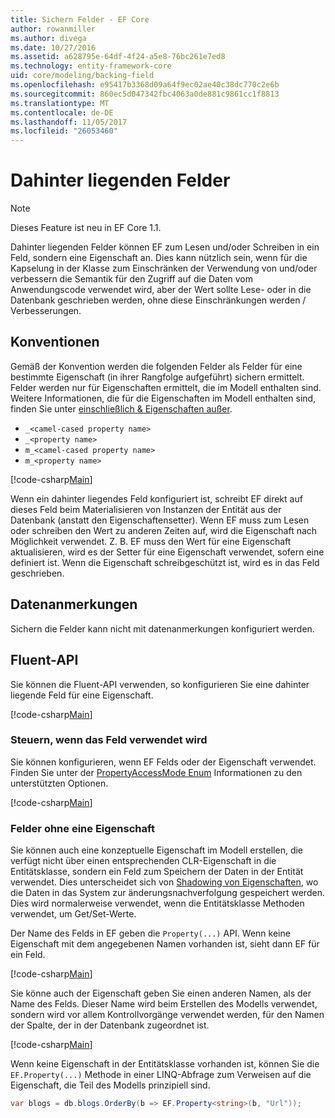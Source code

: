 ```yaml
---
title: Sichern Felder - EF Core
author: rowanmiller
ms.author: divega
ms.date: 10/27/2016
ms.assetid: a628795e-64df-4f24-a5e8-76bc261e7ed8
ms.technology: entity-framework-core
uid: core/modeling/backing-field
ms.openlocfilehash: e95417b3368d09a64f9ec02ae40c38dc770c2e6b
ms.sourcegitcommit: 860ec5d047342fbc4063a0de881c9861cc1f8813
ms.translationtype: MT
ms.contentlocale: de-DE
ms.lasthandoff: 11/05/2017
ms.locfileid: "26053460"
---
```

# <a name="backing-fields"></a>Dahinter liegenden Felder

> [!NOTE]  
> Dieses Feature ist neu in EF Core 1.1.

Dahinter liegenden Felder können EF zum Lesen und/oder Schreiben in ein Feld, sondern eine Eigenschaft an. Dies kann nützlich sein, wenn für die Kapselung in der Klasse zum Einschränken der Verwendung von und/oder verbessern die Semantik für den Zugriff auf die Daten vom Anwendungscode verwendet wird, aber der Wert sollte Lese- oder in die Datenbank geschrieben werden, ohne diese Einschränkungen werden / Verbesserungen.

## <a name="conventions"></a>Konventionen

Gemäß der Konvention werden die folgenden Felder als Felder für eine bestimmte Eigenschaft (in ihrer Rangfolge aufgeführt) sichern ermittelt. Felder werden nur für Eigenschaften ermittelt, die im Modell enthalten sind. Weitere Informationen, die für die Eigenschaften im Modell enthalten sind, finden Sie unter [einschließlich & Eigenschaften außer](included-properties.md).

* `_<camel-cased property name>`
* `_<property name>`
* `m_<camel-cased property name>`
* `m_<property name>`

[!code-csharp[Main](../../../samples/core/Modeling/Conventions/Samples/BackingField.cs#Sample)]

Wenn ein dahinter liegendes Feld konfiguriert ist, schreibt EF direkt auf dieses Feld beim Materialisieren von Instanzen der Entität aus der Datenbank (anstatt den Eigenschaftensetter). Wenn EF muss zum Lesen oder schreiben den Wert zu anderen Zeiten auf, wird die Eigenschaft nach Möglichkeit verwendet. Z. B. EF muss den Wert für eine Eigenschaft aktualisieren, wird es der Setter für eine Eigenschaft verwendet, sofern eine definiert ist. Wenn die Eigenschaft schreibgeschützt ist, wird es in das Feld geschrieben.

## <a name="data-annotations"></a>Datenanmerkungen

Sichern die Felder kann nicht mit datenanmerkungen konfiguriert werden.

## <a name="fluent-api"></a>Fluent-API

Sie können die Fluent-API verwenden, so konfigurieren Sie eine dahinter liegende Feld für eine Eigenschaft.

[!code-csharp[Main](../../../samples/core/Modeling/FluentAPI/Samples/BackingField.cs#Sample)]

### <a name="controlling-when-the-field-is-used"></a>Steuern, wenn das Feld verwendet wird

Sie können konfigurieren, wenn EF Felds oder der Eigenschaft verwendet. Finden Sie unter der [PropertyAccessMode Enum](https://docs.microsoft.com/dotnet/api/microsoft.entityframeworkcore.propertyaccessmode) Informationen zu den unterstützten Optionen.

[!code-csharp[Main](../../../samples/core/Modeling/FluentAPI/Samples/BackingFieldAccessMode.cs#Sample)]

### <a name="fields-without-a-property"></a>Felder ohne eine Eigenschaft

Sie können auch eine konzeptuelle Eigenschaft im Modell erstellen, die verfügt nicht über einen entsprechenden CLR-Eigenschaft in die Entitätsklasse, sondern ein Feld zum Speichern der Daten in der Entität verwendet. Dies unterscheidet sich von [Shadowing von Eigenschaften](shadow-properties.md), wo die Daten in das System zur änderungsnachverfolgung gespeichert werden. Dies wird normalerweise verwendet, wenn die Entitätsklasse Methoden verwendet, um Get/Set-Werte.

Der Name des Felds in EF geben die `Property(...)` API. Wenn keine Eigenschaft mit dem angegebenen Namen vorhanden ist, sieht dann EF für ein Feld.

[!code-csharp[Main](../../../samples/core/Modeling/FluentAPI/Samples/BackingFieldNoProperty.cs#Sample)]

Sie könne auch der Eigenschaft geben Sie einen anderen Namen, als der Name des Felds. Dieser Name wird beim Erstellen des Modells verwendet, sondern wird vor allem Kontrollvorgänge verwendet werden, für den Namen der Spalte, der in der Datenbank zugeordnet ist.

[!code-csharp[Main](../../../samples/core/Modeling/FluentAPI/Samples/BackingFieldConceptualProperty.cs#Sample)]

Wenn keine Eigenschaft in der Entitätsklasse vorhanden ist, können Sie die `EF.Property(...)` Methode in einer LINQ-Abfrage zum Verweisen auf die Eigenschaft, die Teil des Modells prinzipiell sind.

``` csharp
var blogs = db.blogs.OrderBy(b => EF.Property<string>(b, "Url"));
```

